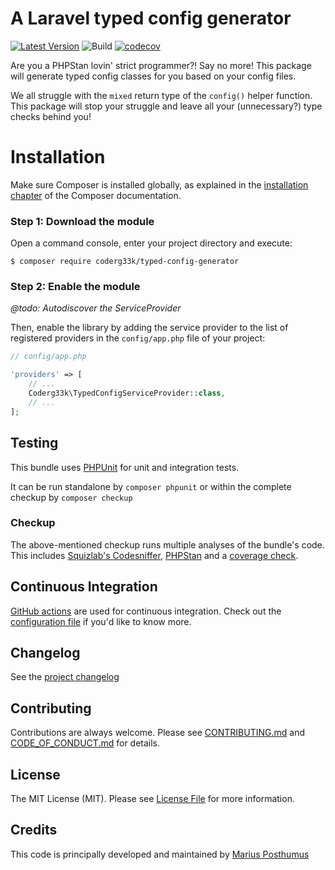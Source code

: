 A Laravel typed config generator
========================================
[![Latest Version](http://img.shields.io/packagist/v/MJTheOne/typed-config-generator.svg?style=flat-square)](https://github.com/MJTheOne/typed-config-generator/releases)
![Build](https://github.com/MJTheOne/typed-config-generator/actions/workflows/run-tests.yml/badge.svg?event=push)
[![codecov](https://codecov.io/gh/MJTheOne/typed-config-generator/branch/main/graph/badge.svg?token=BRH4XEU1VK)](https://codecov.io/gh/MJTheOne/typed-config-generator)

Are you a PHPStan lovin' strict programmer?! Say no more! This package will generate typed config classes for you based on your config files.

We all struggle with the `mixed` return type of the `config()` helper function. This package will stop your struggle and leave all your (unnecessary?) type checks behind you!

Installation
============
Make sure Composer is installed globally, as explained in the
[installation chapter](https://getcomposer.org/doc/00-intro.md)
of the Composer documentation.

### Step 1: Download the module
Open a command console, enter your project directory and execute:

```console
$ composer require coderg33k/typed-config-generator
```

### Step 2: Enable the module
*@todo: Autodiscover the ServiceProvider*

Then, enable the library by adding the service provider to the list of registered providers
in the `config/app.php` file of your project:

```php
// config/app.php

'providers' => [
    // ...
    Coderg33k\TypedConfigServiceProvider::class,
    // ...
];
```

Testing
-------
This bundle uses [PHPUnit](https://phpunit.de) for unit and integration tests.

It can be run standalone by `composer phpunit` or within the complete checkup by `composer checkup`

### Checkup
The above-mentioned checkup runs multiple analyses of the bundle's code. This includes [Squizlab's Codesniffer](https://github.com/squizlabs/PHP_CodeSniffer), [PHPStan](https://phpstan.org) and a [coverage check](https://github.com/richardregeer/phpunit-coverage-check).

Continuous Integration
----------------------
[GitHub actions](https://github.com/features/actions) are used for continuous integration. Check out the [configuration file](https://github.com/coddin-web/idp-openid-connect-bundle/blob/main/.github/workflows/ci.yml) if you'd like to know more.

Changelog
---------
See the [project changelog](https://github.com/coddin-web/idp-openid-connect-bundle/blob/main/CHANGELOG.md)

Contributing
------------
Contributions are always welcome. Please see [CONTRIBUTING.md](https://github.com/coddin-web/idp-openid-connect-bundle/blob/main/CONTRIBUTING.md) and [CODE_OF_CONDUCT.md](https://github.com/coddin-web/idp-openid-connect-bundle/blob/main/CODE_OF_CONDUCT.md) for details.

License
-------
The MIT License (MIT). Please see [License File](https://github.com/coddin-web/idp-openid-connect-bundle/blob/main/LICENSE) for more information.

Credits
-------
This code is principally developed and maintained by [Marius Posthumus](https://github.com/MJTheOne)
